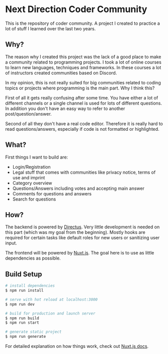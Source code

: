 # Next Direction Coder Community

This is the repository of coder community. A project I created to practice a lot of stuff I learned over the last two years.

## Why?

The reason why I created this project was the lack of a good place to make a community related to programming projects. I took a lot of online courses to learn new languages, techniques and frameworks. In these courses a lot of instructors created communities based on Discord.

In my opinion, this is not really suited for big communities related to coding topics or projects where programming is the main part. Why I think this? 

First of all it gets really confusing after some time. You have either a lot of different channels or a single channel is used for lots of different questions. In addition you don't have an easy way to refer to another post/question/answer.

Second of all they don't have a real code editor. Therefore it is really hard to read questions/answers, especially if code is not formatted or highlighted.

## What?

First things I want to build are:
* Login/Registration
* Legal stuff that comes with communities like privacy notice, terms of use and imprint
* Category overview
* Questions/Answers including votes and accepting main answer
* Comments for questions and answers
* Search for questions

## How?

The backend is powered by [Directus](https://directus.io/). Very little development is needed on this part (which was my goal from the beginning). Mostly hooks are required for certain tasks like default roles for new users or sanitizing user input.

The frontend will be powered by [Nuxt.js](https://nuxtjs.org/). The goal here is to use as little dependencies as possible.

## Build Setup

``` bash
# install dependencies
$ npm run install

# serve with hot reload at localhost:3000
$ npm run dev

# build for production and launch server
$ npm run build
$ npm run start

# generate static project
$ npm run generate
```

For detailed explanation on how things work, check out [Nuxt.js docs](https://nuxtjs.org).
